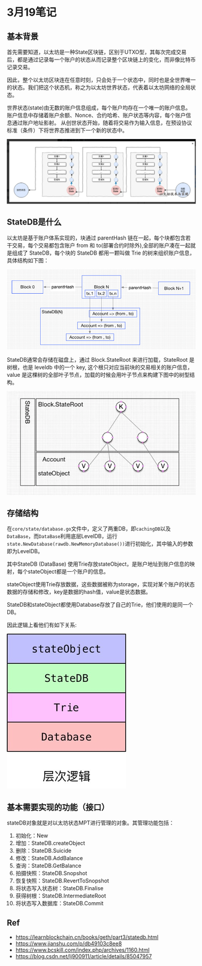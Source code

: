 # 3月19笔记

## 基本背景

首先需要知道，以太坊是一种State区块链，区别于UTXO型，其每次完成交易后，都是通过记录每一个账户的状态从而记录整个区块链上的变化，而非像比特币记录交易。

因此，整个以太坊区块连在任意时刻，只会处于一个状态中，同时也是全世界唯一的状态。我们把这个状态机，称之为以太坊世界状态，代表着以太坊网络的全局状态。

世界状态(state)由无数的账户信息组成，每个账户均存在一个唯一的账户信息。账户信息中存储着账户余额、Nonce、合约哈希、账户状态等内容，每个账户信息通过账户地址影射。 从创世状态开始，随着将交易作为输入信息，在预设协议标准（条件）下将世界态推进到下一个新的状态中。

![state](images/state.png)

## StateDB是什么

以太坊是基于账户体系实现的，块通过 parentHash 链在一起，每个块都包含若干交易，每个交易都包含账户 from 和 to(部署合约时除外),全部的账户凑在一起就是组成了 StateDB，每个块的 StateDB 都用一颗叫做 Trie 的树来组织账户信息，具体结构如下图：

![statedb](images/statedb.png)

StateDB通常会存储在磁盘上，通过 Block.StateRoot 来进行加载，StateRoot 是树根，也是 leveldb 中的一个 key, 这个根只对应当前块的交易相关的账户信息，value 是这棵树的全部叶子节点，加载的时候会用叶子节点来构建下图中的树型结构。

![trie](images/trie.png)

## 存储结构

在`core/state/database.go`文件中，定义了两重DB，即`cachingDB`以及`DataBase`，而`DataBase`利用底层LevelDB，运行`state.NewDatabase(rawdb.NewMemoryDatabase())`进行初始化，其中输入的参数即为LevelDB。

其中StateDB (DataBase) 使用Trie存放stateObject，是账户地址到账户信息的映射，每个stateObject都是一个账户的信息。

stateObject使用Trie存放数据，这些数据被称为storage，实现对某个账户的状态数据的存储和修改，key是数据的hash值，value是状态数据。

StateDB和stateObject都使用Database存放了自己的Trie，他们使用的是同一个DB。

因此逻辑上看他们有如下关系:

![hierarchy](images/hierarchy.png)

## 基本需要实现的功能（接口）

stateDB对象就是对以太坊状态MPT进行管理的对象。其管理功能包括：
1. 初始化：New
2. 增加：StateDB.createObject
3. 删除：StateDB.Suicide
4. 修改：StateDB.AddBalance
5. 查询：StateDB.GetBalance
6. 拍摄快照：StateDB.Snopshot
7. 恢复快照：StateDB.RevertToSnopshot
8. 将状态写入状态树：StateDB.Finalise
9. 获得树根：StateDB.IntermediateRoot
10. 将状态写入数据库：StateDB.Commit

## Ref
- https://learnblockchain.cn/books/geth/part3/statedb.html
- https://www.jianshu.com/p/db49103c8ee8
- https://www.bcskill.com/index.php/archives/1160.html
- https://blog.csdn.net/lj900911/article/details/85047957